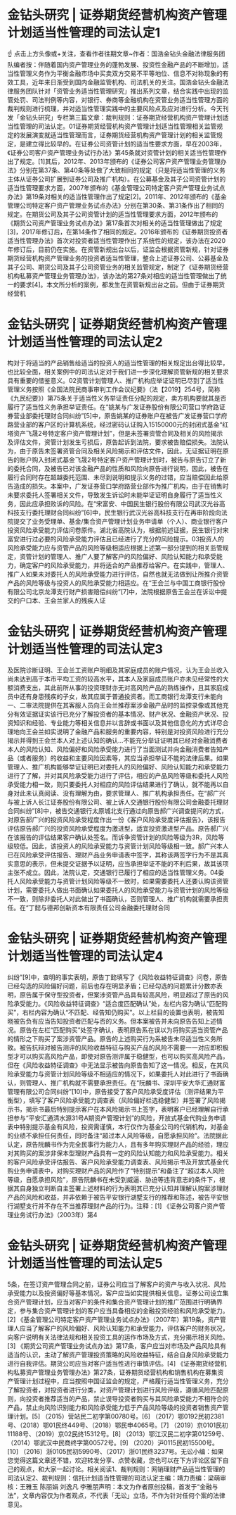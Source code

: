 # 金钻头研究 | 证券期货经营机构资产管理计划适当性管理的司法认定1

☝ 点击上方头像或+关注，查看作者往期文章~作者：国浩金钻头金融法律服务团队编者按：伴随着国内资产管理业务的蓬勃发展、投资性金融产品的不断增加，适当性管理义务作为平衡金融市场中买卖双方交易不平等地位、信息不对称现象的有效工具，近年来日渐受到国内金融监管机构、司法机关的关注。国浩金钻头金融法律服务团队针对「资管业务适当性管理研究」推出系列文章，结合实践中出现的监管处罚、司法判例等内容，对银行、券商等金融机构在资管业务适当性管理方面的裁判规则进行梳理，并对适当性管理实践中的主要风险点及应对进行分析。今天刊发「金钻头研究」专栏第三篇文章：裁判规则：证券期货经营机构资产管理计划适当性管理的司法认定。01证券期货经营机构资产管理计划适当性管理相关监管规定的发展演变就适当性管理而言，证券期货经营机构资产管理计划的相关监管规定，是建立得比较早的。在证券公司资管计划的适当性要求方面，早在2003年，《证券公司客户资产管理业务试行办法》第45条就对资管计划的相关适当性管理作出了规定。[1]其后，2012年、2013年颁布的《证券公司客户资产管理业务管理办法》分别在第37条、第40条等处做了大致相同的规定（只是将适当性管理的义务主体从证券公司扩展到证券公司及推广机构）。在公募基金及其子公司资管计划的适当性管理要求方面，2007年颁布的《基金管理公司特定客户资产管理业务试点办法》第19条对相关的适当性管理作出了规定[2]。2011年、2012年颁布的《基金管理公司特定客户资产管理业务试点办法》分别在第30条、第31条作出了相同的规定。在期货公司及其子公司资管计划的适当性管理要求方面，2012年颁布的《期货公司资产管理业务试点办法》第17条首次对相关的适当性管理做出了规定[3]，2017年修订后，在第14条作了相同的规定。2016年颁布的《证券期货投资者适当性管理办法》首次对投资者适当性管理作出了系统性的规定，该办法在2020年修订后，目前仍在实施。在资管新规出台以后，证监会根据资管新规，针对证券期货经营机构资产管理业务的投资者适当性管理，整合上述证券公司、公募基金及其子公司、期货公司及其子公司资管业务的相关监管规定，制定了《证券期货经营机构私募资产管理业务管理办法》，该办法的第27条对相应的适当性管理做出了统一的要求[4]。本文所分析的案例，都发生在资管新规出台之前。但由于证券期货经营机

# 金钻头研究 | 证券期货经营机构资产管理计划适当性管理的司法认定2

构对于将适当的产品销售给适当的投资人的适当性管理的相关规定出台得比较早，也比较全面，相关案例中的司法认定对于我们进一步深化理解资管新规的相关要求具有重要的借鉴意义。02资管计划管理人、推广机构应举证证明已尽到了适当性管理义务按照《全国法院民商事审判工作会议纪要》（法【2019】254号，简称《九民纪要》）第75条关于适当性义务举证责任分配的规定，卖方机构要就其是否履行了适当性义务承担举证责任。在“姚某与广发证券股份有限公司营口学府路证券营业部委托理财合同纠纷”[5]中，原告姚某的证券账户在被告广发证券营口学府路营业部的客户区的计算机系统，经过密码认证购入15150000元的封闭式基金“红塔资产飞晟2号特定客户资产管理计划”，但是未签署资管合同及相关的风险揭示及评估文件，资管计划发生亏损后，原告起诉到法院，要求被告赔偿损失。法院认为，由于原告未签署资管合同及相关风险揭示和评估文件，因此，无证据证明在原告的账户购入封闭式基金飞晟2号特定客户资产管理计划时，被告与原告订立了新的委托合同，及被告已对该金融产品的性质和风险向原告进行说明，因此，被告在履行合同时存在超越委托范围、未尽到说明和提示义务的过错，应当赔偿因此给原告造成的损失。本案中，广发证券营口学府路营业部作为推广机构，由于在销售时未要求委托人签署相关文件，导致发生诉讼时未能举证证明自身履行了适当性义务，因此应承担败诉的风险。在“宋富安、中国民生银行股份有限公司武汉光谷高科技支行委托理财合同纠纷”[6]中，民生银行武汉光谷高科技支行在再审阶段向法院提交了业务受理单、基金/集合资产管理计划业务申请单（个人）、商业银行客户投资风险承受能力评估问卷原件。湖北省高院认为，根据前述证据，民生银行对宋富安进行过必要的风险承受能力评估且已经进行了充分的风险提示。03投资人的风险承受能力应与资管产品的风险等级相适应根据上述第一部分提到的相关监管规定，资管计划的管理人、推广人要了解客户的风险偏好、风险认知能力和承受能力，确定客户的风险承受能力，并将适合的产品推荐给客户。在实践中，管理人、推广人如果未对委托人的风险承受能力进行评估，自然也就无法做到让所推介资管产品的风险等级与投资人的风险承受能力相适应。在“王会兰与中国工商银行股份有限公司北京龙潭支行财产损害赔偿纠纷”[7]中，法院根据原告王会兰在诉讼中提交的户口本、王会兰家人的残疾人证

# 金钻头研究 | 证券期货经营机构资产管理计划适当性管理的司法认定3

及医院诊断证明、王会兰工资账户明细及其家庭成员的账户情况，认为王会兰收入尚未达到高于本市平均工资的较高水平，其本人及家庭成员账户亦未见经常性的大额消费支出，其此前所从事的投资理财亦无对高风险产品的熟练操作，且其家庭成员中还有身患残疾的子女，故其应属于普通投资者。而工商银行龙潭支行未能向一、二审法院提供在其客服人员向王会兰推荐案涉金融产品时的监控录像或其他充分有效证据证实该行已充分了解投资者的基本情况、财产状况、金融资产状况、投资知识和经验、专业能力等相关信息并以言辞或书面以及其他信息化的方式详尽合理地向王会兰如实说明了金融产品和服务的重要内容，特别是对投资风险进行充分揭示并得到王会兰本人对上述认知的确认…不能充分举证证明其已经对金融消费者本人的风险认知、风险偏好和风险承受能力进行了当面测试并向金融消费者告知产品（或者服务）的收益和主要风险因素等，其应当承担举证不能的法律后果。如果管理人、推广机构能够举证证明已对委托人的风险偏好、风险认知能力和承受能力进行了了解，并对其风险承受能力进行了评估，相应的产品风险等级和委托人风险承受能力相一致，则只要委托人对相应的风险评估结果进行了确认，就不能再以自身对此未认真阅读、没有理解为由，要求管理人、推广机构承担责任。在“郝广兴与被上诉人长江证券股份有限公司、被上诉人交通银行股份有限公司金融委托理财合同纠纷”[8]中，被告交通银行太原城北支行通过向原告郝广兴调查提问的方式，对原告郝广兴的投资风险承受程度作出一份《客户风险承受度评估报告》，该报告评估原告郝广兴的投资风险承受程度为激进型，适宜投资激进型产品。原告郝广兴在该报告的评估结果客户确认处签名。而诉争资管计划的风险等级为3R，风险等级较低。因此，该投资人的风险承受能力与资管计划风险等级相一致。郝广兴本人已在风险承受评估报告、理财产品业务申请表中签字，其称该两签字行为不是其真实意思的表示，但未提交证据予以证明，应当承担举证不能的不利后果，故其该项主张不成立。因此，法院认定，交通银行已履行了相应的适当性管理义务。04委托人风险承受能力与资管计划风险等级不一致时，如果需要委托人还要认购该资管计划，需要委托人做出书面确认如果委托人的风险承受能力与资管计划的风险等级不一致，则除非委托人对此做出了书面确认，否则管理人、推广机构就需要承担责任。在“丁懿与德邦创新资本有限责任公司金融委托理财合同

# 金钻头研究 | 证券期货经营机构资产管理计划适当性管理的司法认定4

纠纷”[9]中，查明的事实表明，原告丁懿填写了《风险收益特征调查》问卷，原告已经勾选的风险偏好问题，前后也存在明显矛盾；已经勾选的问题累计分数亦表明，原告属于保守型投资者，但案涉资管产品具有较高风险，明显超过了原告的风险承受能力。《风险收益特征调查》“适合度匹配确认”处，左栏内容为确认“匹配购买”，右栏内容为确认“不匹配、经告知仍购买”。以上栏目的设置也表明，被告知晓被告负有应当告知投资者匹配与否的义务。但本案被告并未向原告告知上述情况。原告在左栏“匹配购买”处签字确认，表明原告系在误以为将购买适当资管产品的情形之下购买了案涉资管产品。原告的上述购买行为系被告未尽适当性义务所致。被告抗辩对被告测评的风险收益特征与购买产品的风险不需要一一对应即积极型才可以购买高风险产品，即使对原告测评属于稳健型，也可以购买高风险产品，但在《风险收益特征调查》中无法显示被告向原告告知了这一情况。相反，在其风险承受能力与资管计划风险等级不相适应的情况下，如果委托人对此进行了书面确认，则管理人、推广机构就不需要承担责任。在“阮麟书、深圳平安大华汇通财富管理有限公司合同纠纷”[10]中，原告接受了客户风险承受度评估（测评结果为平衡型），填写了客户风险承受能力调查表（风险偏好栏选稳健型）并签署了风险揭示书，揭示书最后特别提示客户在本风险揭示书上签字，表明客户已经理解自行承担参与“平安汇通清水源31号A期资产管理计划”的风险，开放式基金代购业务申请表中特别提示基金有风险，投资需谨慎，本行仅作为基金公司的代销机构，对基金的业绩不承担任何责任，同时备注“超过本人风险等级，自愿承担风险”。法院据此认定，原告阮麟书作为完全民事行为能力人，且有多年购买理财产品的经验，理应对其购买的案涉非保本型理财产品具有一定的风险认知能力和风险承受能力。相关的客户风险承受评估报告、客户风险承受能力调查表、风险揭示书及开放式基金代购业务申请表中，对购买理财产品的风险作了“特别提示”和备注了“超过本人风险等级，自愿承担风险”，原告阮麟书在未受到威逼、胁迫等违背意志的条件下，根据其自身独立判断自主签署上述材料的行为表明其已充分认知并理解认购案涉理财产品的风险和收益，并非依赖于被告平安银行湖墅支行的推荐和陈述，被告平安银行湖墅支行并不存在不当推荐理财产品的行为。注释：[1] 《证券公司客户资产管理业务试行办法》（2003年）第4

# 金钻头研究 | 证券期货经营机构资产管理计划适当性管理的司法认定5

5条，在签订资产管理合同之前，证券公司应当了解客户的资产与收入状况、风险承受能力以及投资偏好等基本情况，客户应当如实提供相关信息。证券公司设立集合资产管理计划，应当对客户的条件和集合资产管理计划的推广范围进行明确界定，参与集合资产管理计划的客户应当具备相应的金融投资经验和风险承受能力。[2] 《基金管理公司特定客户资产管理业务试点办法》（2007年）第19条，资产管理人应当了解客户的风险偏好、风险认知能力和承受能力，评估客户的财务状况，向客户说明有关法律法规和相关投资工具的运作市场及方式，充分揭示相关风险。[3] 《期货公司资产管理业务试点办法》第17条，客户应当对市场及产品风险具有适当的认识，主动了解资产管理投资策略的风险收益特征，结合自身风险承受能力进行自我评估。期货公司应当对客户适当性进行审慎评估。[4] 《证券期货经营机构私募资产管理业务管理办法》第27条，证券期货经营机构和销售机构在募集资产管理计划过程中，应当按照中国证监会的规定，严格履行适当性管理义务，充分了解投资者，对投资者进行分类，对资产管理计划进行风险评级，遵循风险匹配原则，向投资者推荐适当的产品，禁止误导投资者购买与其风险承受能力不相符合的产品，禁止向风险识别能力和风险承受能力低于产品风险等级的投资者销售资产管理计划。[5] （2015）营站民二初字第00780号。[6] （2017）鄂0192民初2381号、（2018）鄂01民终449号、（2018）鄂民申4065号。[7] （2019）京0101民初11188号、（2019）京02民终15312号。[8] （2013）鄂江汉民二初字第01259号、（2014）鄂武汉中民商终字第00572号。[9] （2020）沪0115民初15500号。[10] （2016）浙0105民初5990号、（2017）浙01民终3237号。无讼小编：如果您觉得这篇文章还不错，欢迎转发分享、点赞收藏，您也可以在下方评论区留下自己的观点，和大家一起讨论。相关阅读1、裁判规则：网销理财产品适当性管理的司法认定2、裁判规则：信托计划适当性管理的司法认定主编：靖力责编：梁萌审核：王雅玉 陈丽娟 刘逸凡 李雅朋声明：本文为作者原创投稿，首发于“金融与法”，文章内容仅为作者观点，不代表「无讼」立场，不作为针对任何个案的法律意见。

